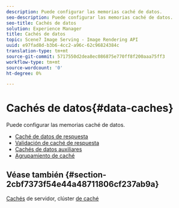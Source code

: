 ```yaml
---
description: Puede configurar las memorias caché de datos.
seo-description: Puede configurar las memorias caché de datos.
seo-title: Cachés de datos
solution: Experience Manager
title: Cachés de datos
topic: Scene7 Image Serving - Image Rendering API
uuid: e97fad8d-b3b6-4cc2-a96c-62c96824384c
translation-type: tm+mt
source-git-commit: 5717550d2dea8ec086875e770ff8f200aaa75ff3
workflow-type: tm+mt
source-wordcount: '0'
ht-degree: 0%

---
```



# Cachés de datos{#data-caches}

Puede configurar las memorias caché de datos.

+ [Caché de datos de respuesta](c-response-data-cache.md)
+ [Validación de caché de respuesta](c-response-cache-validation.md)
+ [Cachés de datos auxiliares](c-auxiliary-data-caches.md)
+ [Agrupamiento de caché](c-cache-clustering.md)

## Véase también {#section-2cbf7373f54e44a48711806cf237ab9a}

[Cachés](../../../../is-api/image-serving-api-ref/c-configuration-and-administration/c-server-settings/r-server-caches.md#reference-f6c7f73ea10f4c3ca93acd79a856e00e) de servidor, clúster  [de caché](../../../../is-api/image-serving-api-ref/c-configuration-and-administration/c-server-settings/r-cache-clustering.md#reference-a24c6b99da174203947788844626b951)
